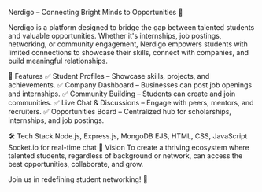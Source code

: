 Nerdigo – Connecting Bright Minds to Opportunities 🚀

Nerdigo is a platform designed to bridge the gap between talented students and valuable opportunities. Whether it's internships, job postings, networking, or community engagement, Nerdigo empowers students with limited connections to showcase their skills, connect with companies, and build meaningful relationships.

🌟 Features
✅ Student Profiles – Showcase skills, projects, and achievements.
✅ Company Dashboard – Businesses can post job openings and internships.
✅ Community Building – Students can create and join communities.
✅ Live Chat & Discussions – Engage with peers, mentors, and recruiters.
✅ Opportunities Board – Centralized hub for scholarships, internships, and job postings.

🛠 Tech Stack
Node.js, Express.js, MongoDB
EJS, HTML, CSS, JavaScript
Socket.io for real-time chat
📌 Vision
To create a thriving ecosystem where talented students, regardless of background or network, can access the best opportunities, collaborate, and grow.

Join us in redefining student networking! 🚀 
